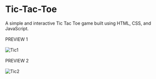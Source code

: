 # Tic-Tac-Toe
A simple and interactive Tic Tac Toe game built using HTML, CSS, and JavaScript.<br></br>
PREVIEW 1
<br></br>
![Tic1](https://github.com/user-attachments/assets/b134429b-705f-46ab-ac70-33378a8d025c)
<br></br>
PREVIEW 2
<br></br>
![Tic2](https://github.com/user-attachments/assets/c582345b-652c-474d-abd7-1bc7671dda50)

